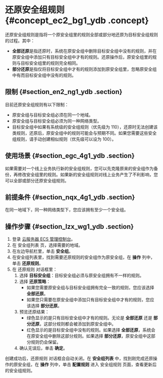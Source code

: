 # 还原安全组规则 {#concept_ec2_bg1_ydb .concept}

还原安全组规则是指将一个原安全组里的规则全部或部分地还原为目标安全组规则的过程。其中：

-   **全部还原**是指还原时，系统在原安全组中删除目标安全组中没有的规则，并在原安全组中添加只有目标安全组中才有的规则。还原操作后，原安全组里的规则与目标安全组里的规则完全相同。
-   **部分还原**是指仅将目标安全组中才有的规则添加到原安全组里，忽略原安全组中有而目标安全组中没有的规则。

## 限制 {#section_en2_ng1_ydb .section}

目前还原安全组规则有以下限制：

-   原安全组与目标安全组必须在同一个地域。
-   原安全组与目标安全组必须为同一种网络类型。
-   目标安全组中如果有系统级的安全组规则（优先级为 110），还原时无法创建该类规则，还原后，原安全组中的规则可能会与预期不同。如果您需要这些安全组规则，请手动创建相似规则（优先级可以设为 100）。

## 使用场景 {#section_egc_4g1_ydb .section}

如果需要对一个线上业务执行新的安全组规则，您可以先克隆原来的安全组作为备份，再修改安全组里的规则。如果新的安全组规则对线上业务产生了不利影响，您可以全部或部分还原安全组规则。

## 前提条件 {#section_nqx_4g1_ydb .section}

在同一地域下，同一种网络类型下，您应该拥有至少一个安全组。

## 操作步骤 {#section_lzx_wg1_ydb .section}

1.  登录 [云服务器 ECS 管理控制台](https://ecs.console.aliyun.com/#/home)。
2.  在 安全组列表 页，选择需要的地域。
3.  在左边导航栏里，单击 **安全组**。
4.  在安全组列表里，找到需要还原规则的安全组作为原安全组，在 **操作** 列中，单击 **还原规则**。
5.  在 还原规则 对话框里：
    1.  选择 **目标安全组**：目标安全组必须与原安全组拥有不一样的规则。
    2.  选择 **还原策略**：
        -   如果您需要原安全组与目标安全组拥有完全一致的规则，您应该选择 **全部还原**。
        -   如果您只需要在原安全组中添加只有目标安全组中才有的规则，您应该选择 **部分还原**。
    3.  预览还原结果：
        -   绿色显示的是只有目标安全组中才有的规则。无论是 **全部还原** 还是 **部分还原**，这部分规则都会被添加到原安全组中。
        -   红色显示的是目标安全组中没有的规则。如果选择 **全部还原**，系统会在原安全组中删除这部分规则。如果选择 **部分还原**，原安全组中这部分规则仍会保留。
    4.  确认无误后，单击 **确定**。

创建成功后，还原规则 对话框会自动关闭。在 **安全组列表** 中，找到刚完成还原操作的原安全组，在 **操作** 列中，单击 **配置规则** 进入 安全组规则 页面，查看更新后的安全组规则。

